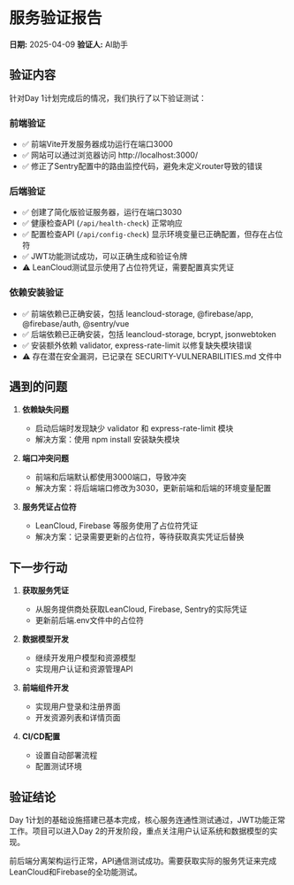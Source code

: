 # 服务验证报告

**日期:** 2025-04-09
**验证人:** AI助手

## 验证内容

针对Day 1计划完成后的情况，我们执行了以下验证测试：

### 前端验证
- ✅ 前端Vite开发服务器成功运行在端口3000
- ✅ 网站可以通过浏览器访问 http://localhost:3000/
- ✅ 修正了Sentry配置中的路由监控代码，避免未定义router导致的错误

### 后端验证
- ✅ 创建了简化版验证服务器，运行在端口3030
- ✅ 健康检查API (`/api/health-check`) 正常响应
- ✅ 配置检查API (`/api/config-check`) 显示环境变量已正确配置，但存在占位符
- ✅ JWT功能测试成功，可以正确生成和验证令牌
- ⚠️ LeanCloud测试显示使用了占位符凭证，需要配置真实凭证

### 依赖安装验证
- ✅ 前端依赖已正确安装，包括 leancloud-storage, @firebase/app, @firebase/auth, @sentry/vue
- ✅ 后端依赖已正确安装，包括 leancloud-storage, bcrypt, jsonwebtoken
- ✅ 安装额外依赖 validator, express-rate-limit 以修复缺失模块错误
- ⚠️ 存在潜在安全漏洞，已记录在 SECURITY-VULNERABILITIES.md 文件中

## 遇到的问题

1. **依赖缺失问题**
   - 启动后端时发现缺少 validator 和 express-rate-limit 模块
   - 解决方案：使用 npm install 安装缺失模块

2. **端口冲突问题**
   - 前端和后端默认都使用3000端口，导致冲突
   - 解决方案：将后端端口修改为3030，更新前端和后端的环境变量配置

3. **服务凭证占位符**
   - LeanCloud, Firebase 等服务使用了占位符凭证
   - 解决方案：记录需要更新的占位符，等待获取真实凭证后替换

## 下一步行动

1. **获取服务凭证**
   - 从服务提供商处获取LeanCloud, Firebase, Sentry的实际凭证
   - 更新前后端.env文件中的占位符

2. **数据模型开发**
   - 继续开发用户模型和资源模型
   - 实现用户认证和资源管理API

3. **前端组件开发**
   - 实现用户登录和注册界面
   - 开发资源列表和详情页面

4. **CI/CD配置**
   - 设置自动部署流程
   - 配置测试环境

## 验证结论

Day 1计划的基础设施搭建已基本完成，核心服务连通性测试通过，JWT功能正常工作。项目可以进入Day 2的开发阶段，重点关注用户认证系统和数据模型的实现。

前后端分离架构运行正常，API通信测试成功。需要获取实际的服务凭证来完成LeanCloud和Firebase的全功能测试。 